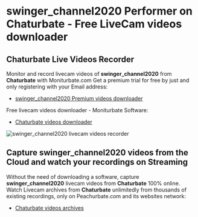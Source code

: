 # swinger_channel2020 Performer on Chaturbate - Free LiveCam videos downloader

## Chaturbate Live Videos Recorder

Monitor and record livecam videos of **swinger_channel2020** from **Chaturbate** with Moniturbate.com
Get a premium trial for free by just and only registering with your Email address:
* [swinger_channel2020 Premium videos downloader](https://moniturbate.com/request-demo-licence-key.html)

Free livecam videos downloader - Moniturbate Software:
* [Chaturbate videos downloader](https://moniturbate.com/moniturbate-download-software.html)

![swinger_channel2020 livecam videos recorder](https://peachurnet.com/templates/moniturbate-software.png)


## Capture swinger_channel2020 videos from the Cloud and watch your recordings on Streaming

Without the need of downloading a software, capture **swinger_channel2020** livecam videos from **Chaturbate** 100% online.
Watch Livecam archives from **Chaturbate** unlimitedly from thousands of existing recordings, only on Peachurbate.com and its websites network:
* [Chaturbate videos archives](https://peachurnet.com/)